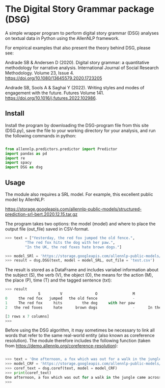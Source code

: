 # The Digital Story Grammar package (DSG)

A simple wrapper program to perform digital story grammar (DSG) analyses on textual data in Python using the AllenNLP framework. 

For empirical examples that also present the theory behind DSG, please see:

Andrade SB & Andersen D (2020). Digital story grammar: a quantitative methodology for narrative analysis. International Journal of Social Research Methodology. Volume 23, Issue 4. https://doi.org/10.1080/13645579.2020.1723205

Andrade SB, Sools A & Saghai Y (2022). Writing styles and modes of engagement with the future. Futures
Volume 141. https://doi.org/10.1016/j.futures.2022.102986.


## Install
Install the program by downloading the DSG-program file from this site (DSG.py), save the file to your working directory for your analysis, and run the following commands in python: <br/>

```python

from allennlp.predictors.predictor import Predictor
import pandas as pd
import re
import spacy
import DSG as dsg

```

##  Usage 
The module also requires a SRL model. For example, this excellent public model by AllenNLP:

https://storage.googleapis.com/allennlp-public-models/structured-prediction-srl-bert.2020.12.15.tar.gz

The program takes two options: the model (model) and where to place the output file (out_file) saved in CSV-format.

```python
>>> text = ["Yesterday, the red fox jumped the old fence.",
         "The red fox hits the dog with her paw.",
         "In the UK, the red foxes hate brown dogs."]

>>> model_SRl = 'https://storage.googleapis.com/allennlp-public-models/structured-prediction-srl-bert.2020.12.15.tar.gz'
>>> result = dsg.DSG(text, model = model_SRL, out_file = 'test.csv')
```

The result is stored as a DataFrame and includes variabel information about the subject (S), the verb (V), the object (O), the means for the action (M), the place (P), time (T) and the tagged sentence (txt):

```python
>>> result
               S         V               O                M             P               T               txt
0     the red fox   jumped   the old fence                -             -        Yesterday         [ARG0: The red fox] [V: jumped] [ARG1: the old...  
1     The red fox     hits         the dog     with her paw             -               -          The red fox jumped the old fence . [ARG0: the
2   the red foxes     hate      brown dogs                -      In the UK              -          The red fox jumped the old fence . the brown c...  

[3 rows x 7 columns]
>>> 
```

Before using the DSG algorithm, it may sometimes be necessary to link all words that refer to the same real-world entity (also known as coreference resolution). The module therefore includes the following function (taken from https://demo.allennlp.org/coreference-resolution):

```python 

>>> text = 'One afternoon, a fox which was out for a walk in the jungle came across a bunch of grapes hanging. Its mouth watered at the very sight of the grapes. The fox thought to himself that if it could get the bunch of grapes, it would be just the thing to quench its thirst in the sweltering heat of the afternoon.'
>>> model_CRF = 'https://storage.googleapis.com/allennlp-public-models/coref-spanbert-large-2020.02.27.tar.gz'
>>> coref_text = dsg.coref(text, model = model_CRF)
>>> print(coref_text)
One afternoon, a fox which was out for a walk in the jungle came across a bunch of grapes hanging. a fox which was out for a walk in the jungle's mouth watered at the very sight of a bunch of grapes hanging. a fox which was out for a walk in the jungle thought to a fox which was out for a walk in the jungle that if a fox which was out for a walk in the jungle could get a bunch of grapes hanging, a bunch of grapes hanging would be just the thing to quench a fox which was out for a walk in the jungle's thirst in the sweltering heat of the afternoon.
>>> 

```


